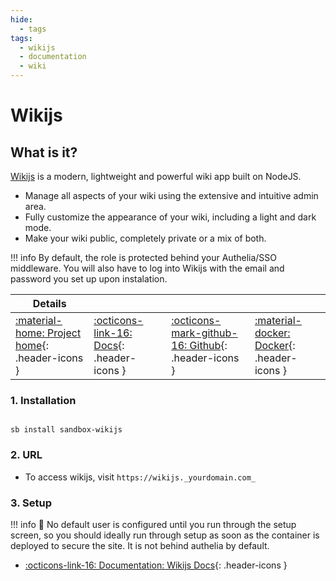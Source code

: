 ```yaml
---
hide:
  - tags
tags:
  - wikijs
  - documentation
  - wiki
---
```


# Wikijs

## What is it?

[Wikijs](https://js.wiki/) is a modern, lightweight and powerful wiki app built on NodeJS.

- Manage all aspects of your wiki using the extensive and intuitive admin area.
- Fully customize the appearance of your wiki, including a light and dark mode.
- Make your wiki public, completely private or a mix of both.

!!! info
    By default, the role is protected behind your Authelia/SSO middleware. You will also have to log into Wikijs with the email and password you set up upon instalation.

| Details     |             |             |             |
|-------------|-------------|-------------|-------------|
| [:material-home: Project home](https://js.wiki/){: .header-icons } | [:octicons-link-16: Docs](https://docs.requarks.io/){: .header-icons } | [:octicons-mark-github-16: Github](https://github.com/requarks/wiki){: .header-icons } | [:material-docker: Docker](https://hub.docker.com/r/requarks/wiki){: .header-icons }|

### 1. Installation

``` shell

sb install sandbox-wikijs

```

### 2. URL

- To access wikijs, visit `https://wikijs._yourdomain.com_`

### 3. Setup

!!! info
    📢 No default user is configured until you run through the setup screen, so you should ideally run through setup as soon as the container is deployed to secure the site. It is not behind authelia by default.

- [:octicons-link-16: Documentation: Wikijs Docs](https://docs.requarks.io/){: .header-icons }
